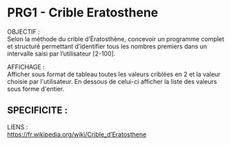 # PRG1 - Crible Eratosthene

OBJECTIF :  
Selon la méthode du crible d’Ératosthène, concevoir un programme complet et structuré permettant d’identifier tous les nombres premiers dans un intervalle saisi par l’utilisateur [2-100].

AFFICHAGE :  
Afficher sous format de tableau toutes les valeurs criblées en 2 et la valeur choisie par l'utilisateur. En dessous de celui-ci afficher la liste des valeurs sous forme d'entier.

SPECIFICITE :  
-

LIENS :  
https://fr.wikipedia.org/wiki/Crible_d’Eratosthene
